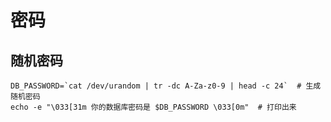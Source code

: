# 密码

## 随机密码

``` shell
DB_PASSWORD=`cat /dev/urandom | tr -dc A-Za-z0-9 | head -c 24`  # 生成随机密码
echo -e "\033[31m 你的数据库密码是 $DB_PASSWORD \033[0m"  # 打印出来
```